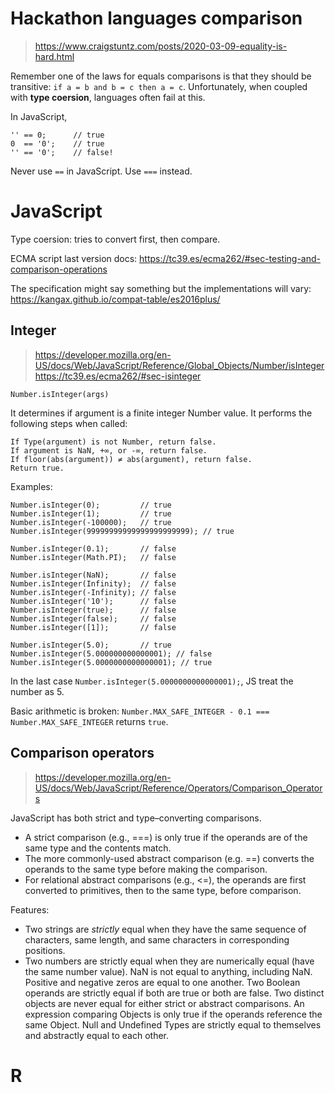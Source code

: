 # Hackathon languages comparison
> https://www.craigstuntz.com/posts/2020-03-09-equality-is-hard.html

Remember one of the laws for equals comparisons is that they should be transitive: `if a = b and b = c then a = c`.
Unfortunately, when coupled with **type coersion**, languages often fail at this.

In JavaScript,

```
'' == 0;      // true
0  == '0';    // true
'' == '0';    // false!
```

Never use `==` in JavaScript. Use `===` instead.

# JavaScript

Type coersion: tries to convert first, then compare.

ECMA script last version docs: https://tc39.es/ecma262/#sec-testing-and-comparison-operations

The specification might say something but the implementations will vary: https://kangax.github.io/compat-table/es2016plus/

## Integer
> https://developer.mozilla.org/en-US/docs/Web/JavaScript/Reference/Global_Objects/Number/isInteger
> https://tc39.es/ecma262/#sec-isinteger

`Number.isInteger(args)`

It determines if argument is a finite integer Number value. It performs the following steps when called:

```
If Type(argument) is not Number, return false.
If argument is NaN, +∞, or -∞, return false.
If floor(abs(argument)) ≠ abs(argument), return false.
Return true.
```

Examples:
```
Number.isInteger(0);         // true
Number.isInteger(1);         // true
Number.isInteger(-100000);   // true
Number.isInteger(99999999999999999999999); // true

Number.isInteger(0.1);       // false
Number.isInteger(Math.PI);   // false

Number.isInteger(NaN);       // false
Number.isInteger(Infinity);  // false
Number.isInteger(-Infinity); // false
Number.isInteger('10');      // false
Number.isInteger(true);      // false
Number.isInteger(false);     // false
Number.isInteger([1]);       // false

Number.isInteger(5.0);       // true
Number.isInteger(5.000000000000001); // false
Number.isInteger(5.0000000000000001); // true
```

In the last case `Number.isInteger(5.0000000000000001);`, JS treat the number as 5.

Basic arithmetic is broken: `Number.MAX_SAFE_INTEGER - 0.1 === Number.MAX_SAFE_INTEGER` returns `true`.


## Comparison operators
> https://developer.mozilla.org/en-US/docs/Web/JavaScript/Reference/Operators/Comparison_Operators

JavaScript has both strict and type–converting comparisons.

* A strict comparison (e.g., ===) is only true if the operands are of the same type and the contents match.
* The more commonly-used abstract comparison (e.g. ==) converts the operands to the same type before making the comparison.
* For relational abstract comparisons (e.g., <=), the operands are first converted to primitives, then to the same type, before comparison.

Features:
* Two strings are *strictly* equal when they have the same sequence of characters, same length, and same characters in corresponding positions.
* Two numbers are strictly equal when they are numerically equal (have the same number value). NaN is not equal to anything, including NaN. Positive and negative zeros are equal to one another.
Two Boolean operands are strictly equal if both are true or both are false.
Two distinct objects are never equal for either strict or abstract comparisons.
An expression comparing Objects is only true if the operands reference the same Object.
Null and Undefined Types are strictly equal to themselves and abstractly equal to each other.



# R
